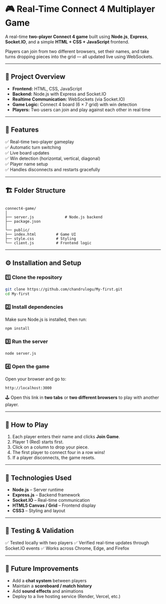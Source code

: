# 🎮 Real-Time Connect 4 Multiplayer Game

A real-time **two-player Connect 4 game** built using **Node.js**, **Express**, **Socket.IO**, and a simple **HTML + CSS + JavaScript** frontend.

Players can join from two different browsers, set their names, and take turns dropping pieces into the grid — all updated live using WebSockets.

---

## 🧠 Project Overview

- **Frontend:** HTML, CSS, JavaScript  
- **Backend:** Node.js with Express and Socket.IO  
- **Realtime Communication:** WebSockets (via Socket.IO)  
- **Game Logic:** Connect 4 board (6 × 7 grid) with win detection  
- **Players:** Two users can join and play against each other in real time  

---

## 🚀 Features

✅ Real-time two-player gameplay  
✅ Automatic turn switching  
✅ Live board updates  
✅ Win detection (horizontal, vertical, diagonal)  
✅ Player name setup  
✅ Handles disconnects and restarts gracefully  

---

## 🏗️ Folder Structure

```

connect4-game/
│
├── server.js              # Node.js backend
├── package.json
│
└── public/
├── index.html         # Game UI
├── style.css          # Styling
└── client.js          # Frontend logic

````

---

## ⚙️ Installation and Setup

### 1️⃣ Clone the repository
```bash
git clone https://github.com/chandrulogu/My-first.git
cd My-first
````

### 2️⃣ Install dependencies

Make sure Node.js is installed, then run:

```bash
npm install
```

### 3️⃣ Run the server

```bash
node server.js
```

### 4️⃣ Open the game

Open your browser and go to:

```
http://localhost:3000
```

🕹️ Open this link in **two tabs** or **two different browsers** to play with another player.

---

## 🧩 How to Play

1. Each player enters their name and clicks **Join Game**.
2. Player 1 (Red) starts first.
3. Click on a column to drop your piece.
4. The first player to connect four in a row wins!
5. If a player disconnects, the game resets.

---

## 🧠 Technologies Used

* **Node.js** – Server runtime
* **Express.js** – Backend framework
* **Socket.IO** – Real-time communication
* **HTML5 Canvas / Grid** – Frontend display
* **CSS3** – Styling and layout

---

## 🧪 Testing & Validation

✅ Tested locally with two players
✅ Verified real-time updates through Socket.IO events
✅ Works across Chrome, Edge, and Firefox

---

## 🏁 Future Improvements

* Add a **chat system** between players
* Maintain a **scoreboard / match history**
* Add **sound effects** and animations
* Deploy to a live hosting service (Render, Vercel, etc.)



